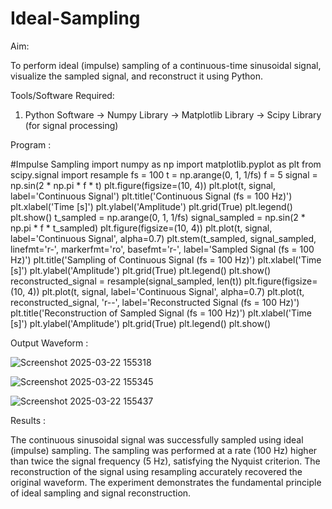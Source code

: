 # Ideal-Sampling
Aim:

To perform ideal (impulse) sampling of a continuous-time sinusoidal signal, visualize the sampled signal, and reconstruct it using Python.

Tools/Software Required:

1. Python Software
-> Numpy Library
-> Matplotlib Library
-> Scipy Library (for signal processing)

Program :

#Impulse Sampling
import numpy as np
import matplotlib.pyplot as plt
from scipy.signal import resample
fs = 100
t = np.arange(0, 1, 1/fs) 
f = 5
signal = np.sin(2 * np.pi * f * t)
plt.figure(figsize=(10, 4))
plt.plot(t, signal, label='Continuous Signal')
plt.title('Continuous Signal (fs = 100 Hz)')
plt.xlabel('Time [s]')
plt.ylabel('Amplitude')
plt.grid(True)
plt.legend()
plt.show()
t_sampled = np.arange(0, 1, 1/fs)
signal_sampled = np.sin(2 * np.pi * f * t_sampled)
plt.figure(figsize=(10, 4))
plt.plot(t, signal, label='Continuous Signal', alpha=0.7)
plt.stem(t_sampled, signal_sampled, linefmt='r-', markerfmt='ro', basefmt='r-', label='Sampled Signal (fs = 100 Hz)')
plt.title('Sampling of Continuous Signal (fs = 100 Hz)')
plt.xlabel('Time [s]')
plt.ylabel('Amplitude')
plt.grid(True)
plt.legend()
plt.show()
reconstructed_signal = resample(signal_sampled, len(t))
plt.figure(figsize=(10, 4))
plt.plot(t, signal, label='Continuous Signal', alpha=0.7)
plt.plot(t, reconstructed_signal, 'r--', label='Reconstructed Signal (fs = 100 Hz)')
plt.title('Reconstruction of Sampled Signal (fs = 100 Hz)')
plt.xlabel('Time [s]')
plt.ylabel('Amplitude')
plt.grid(True)
plt.legend()
plt.show()

Output Waveform : 

![Screenshot 2025-03-22 155318](https://github.com/user-attachments/assets/442e4910-09f2-4f8a-92cb-1967fe470e19) 

![Screenshot 2025-03-22 155345](https://github.com/user-attachments/assets/d8783a8d-906c-46d9-8bff-72e6dbd420c8) 

![Screenshot 2025-03-22 155437](https://github.com/user-attachments/assets/21ed6514-a25d-4479-9b5d-b3e433ba5d68)

Results :

The continuous sinusoidal signal was successfully sampled using ideal (impulse) sampling.
The sampling was performed at a rate (100 Hz) higher than twice the signal frequency (5 Hz), satisfying the Nyquist criterion.
The reconstruction of the signal using resampling accurately recovered the original waveform.
The experiment demonstrates the fundamental principle of ideal sampling and signal reconstruction.
